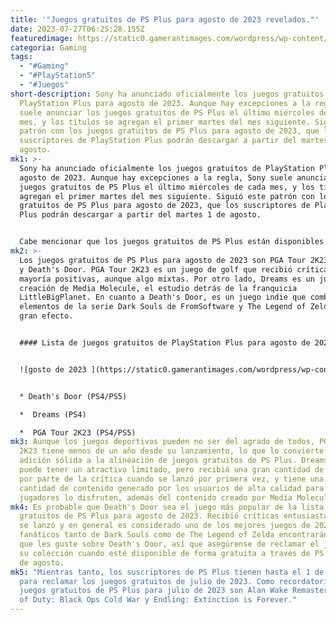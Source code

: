 ```yaml
---
title: '"Juegos gratuitos de PS Plus para agosto de 2023 revelados."'
date: 2023-07-27T06:25:28.155Z
featuredimage: https://static0.gamerantimages.com/wordpress/wp-content/uploads/2023/07/ps-plus-logo-dark-blue-background.jpg?q=50&fit=contain&w=1140&h=&dpr=1.5
categoria: Gaming
tags:
  - "#Gaming"
  - "#PlayStation5"
  - "#Juegos"
short-description: Sony ha anunciado oficialmente los juegos gratuitos de
  PlayStation Plus para agosto de 2023. Aunque hay excepciones a la regla, Sony
  suele anunciar los juegos gratuitos de PS Plus el último miércoles de cada
  mes, y los títulos se agregan el primer martes del mes siguiente. Siguió este
  patrón con los juegos gratuitos de PS Plus para agosto de 2023, que los
  suscriptores de PlayStation Plus podrán descargar a partir del martes 1 de
  agosto.
mk1: >-
  Sony ha anunciado oficialmente los juegos gratuitos de PlayStation Plus para
  agosto de 2023. Aunque hay excepciones a la regla, Sony suele anunciar los
  juegos gratuitos de PS Plus el último miércoles de cada mes, y los títulos se
  agregan el primer martes del mes siguiente. Siguió este patrón con los juegos
  gratuitos de PS Plus para agosto de 2023, que los suscriptores de PlayStation
  Plus podrán descargar a partir del martes 1 de agosto.


  Cabe mencionar que los juegos gratuitos de PS Plus están disponibles para todos los suscriptores del servicio de suscripción de juegos de Sony, independientemente del nivel de membresía. Esto significa que aquellos que estén inscritos en PS Plus Essential pueden obtener los juegos gratuitos, al igual que quienes estén inscritos en PS Plus Extra y Premium. A diferencia de otros juegos disponibles en PS Plus Extra y Premium, los usuarios pueden conservar los juegos gratuitos mensuales siempre y cuando sigan suscritos al servicio.
mk2: >-
  Los juegos gratuitos de PS Plus para agosto de 2023 son PGA Tour 2K23, Dreams
  y Death's Door. PGA Tour 2K23 es un juego de golf que recibió críticas en su
  mayoría positivas, aunque algo mixtas. Por otro lado, Dreams es un juego de
  creación de Media Molecule, el estudio detrás de la franquicia
  LittleBigPlanet. En cuanto a Death's Door, es un juego indie que combina
  elementos de la serie Dark Souls de FromSoftware y The Legend of Zelda con
  gran efecto.


  #### Lista de juegos gratuitos de PlayStation Plus para agosto de 2023:


  ![gosto de 2023 ](https://static0.gamerantimages.com/wordpress/wp-content/uploads/2023/07/free-ps-plus-games-august-2023.jpg?q=50&fit=crop&w=1500&dpr=1.5 "gosto de 2023 ")


  * Death's Door (PS4/PS5)

  *  Dreams (PS4)

  *  PGA Tour 2K23 (PS4/PS5)
mk3: Aunque los juegos deportivos pueden no ser del agrado de todos, PGA Tour
  2K23 tiene menos de un año desde su lanzamiento, lo que lo convierte en una
  adición sólida a la alineación de juegos gratuitos de PS Plus. Dreams también
  puede tener un atractivo limitado, pero recibió una gran cantidad de elogios
  por parte de la crítica cuando se lanzó por primera vez, y tiene una gran
  cantidad de contenido generado por los usuarios de alta calidad para que los
  jugadores lo disfruten, además del contenido creado por Media Molecule.
mk4: Es probable que Death's Door sea el juego más popular de la lista de juegos
  gratuitos de PS Plus para agosto de 2023. Recibió críticas entusiastas cuando
  se lanzó y en general es considerado uno de los mejores juegos de 2021. Los
  fanáticos tanto de Dark Souls como de The Legend of Zelda encontrarán mucho
  que les guste sobre Death's Door, así que asegúrense de reclamar el juego para
  su colección cuando esté disponible de forma gratuita a través de PS Plus el 1
  de agosto.
mk5: "Mientras tanto, los suscriptores de PS Plus tienen hasta el 1 de agosto
  para reclamar los juegos gratuitos de julio de 2023. Como recordatorio, los
  juegos gratuitos de PS Plus para julio de 2023 son Alan Wake Remastered, Call
  of Duty: Black Ops Cold War y Endling: Extinction is Forever."
---
```

